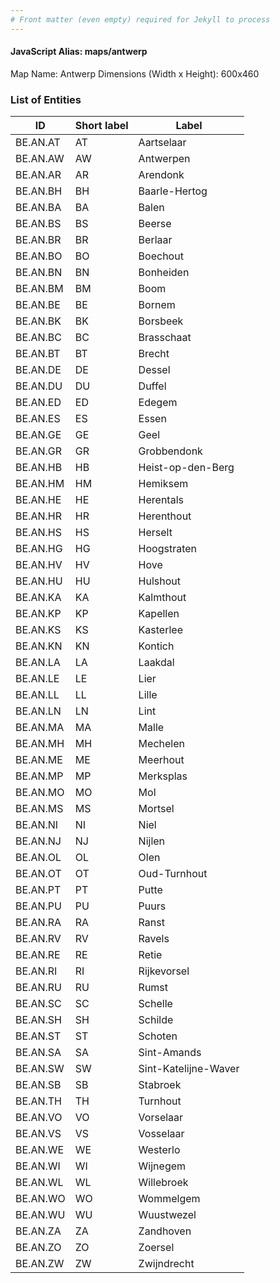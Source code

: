 ```yaml
---
# Front matter (even empty) required for Jekyll to process
---
```


#### JavaScript Alias: maps/antwerp

Map Name: Antwerp
Dimensions (Width x Height): 600x460

### List of Entities

| ID       | Short label | Label                |
| -------- | ----------- | -------------------- |
| BE.AN.AT | AT          | Aartselaar           |
| BE.AN.AW | AW          | Antwerpen            |
| BE.AN.AR | AR          | Arendonk             |
| BE.AN.BH | BH          | Baarle-Hertog        |
| BE.AN.BA | BA          | Balen                |
| BE.AN.BS | BS          | Beerse               |
| BE.AN.BR | BR          | Berlaar              |
| BE.AN.BO | BO          | Boechout             |
| BE.AN.BN | BN          | Bonheiden            |
| BE.AN.BM | BM          | Boom                 |
| BE.AN.BE | BE          | Bornem               |
| BE.AN.BK | BK          | Borsbeek             |
| BE.AN.BC | BC          | Brasschaat           |
| BE.AN.BT | BT          | Brecht               |
| BE.AN.DE | DE          | Dessel               |
| BE.AN.DU | DU          | Duffel               |
| BE.AN.ED | ED          | Edegem               |
| BE.AN.ES | ES          | Essen                |
| BE.AN.GE | GE          | Geel                 |
| BE.AN.GR | GR          | Grobbendonk          |
| BE.AN.HB | HB          | Heist-op-den-Berg    |
| BE.AN.HM | HM          | Hemiksem             |
| BE.AN.HE | HE          | Herentals            |
| BE.AN.HR | HR          | Herenthout           |
| BE.AN.HS | HS          | Herselt              |
| BE.AN.HG | HG          | Hoogstraten          |
| BE.AN.HV | HV          | Hove                 |
| BE.AN.HU | HU          | Hulshout             |
| BE.AN.KA | KA          | Kalmthout            |
| BE.AN.KP | KP          | Kapellen             |
| BE.AN.KS | KS          | Kasterlee            |
| BE.AN.KN | KN          | Kontich              |
| BE.AN.LA | LA          | Laakdal              |
| BE.AN.LE | LE          | Lier                 |
| BE.AN.LL | LL          | Lille                |
| BE.AN.LN | LN          | Lint                 |
| BE.AN.MA | MA          | Malle                |
| BE.AN.MH | MH          | Mechelen             |
| BE.AN.ME | ME          | Meerhout             |
| BE.AN.MP | MP          | Merksplas            |
| BE.AN.MO | MO          | Mol                  |
| BE.AN.MS | MS          | Mortsel              |
| BE.AN.NI | NI          | Niel                 |
| BE.AN.NJ | NJ          | Nijlen               |
| BE.AN.OL | OL          | Olen                 |
| BE.AN.OT | OT          | Oud-Turnhout         |
| BE.AN.PT | PT          | Putte                |
| BE.AN.PU | PU          | Puurs                |
| BE.AN.RA | RA          | Ranst                |
| BE.AN.RV | RV          | Ravels               |
| BE.AN.RE | RE          | Retie                |
| BE.AN.RI | RI          | Rijkevorsel          |
| BE.AN.RU | RU          | Rumst                |
| BE.AN.SC | SC          | Schelle              |
| BE.AN.SH | SH          | Schilde              |
| BE.AN.ST | ST          | Schoten              |
| BE.AN.SA | SA          | Sint-Amands          |
| BE.AN.SW | SW          | Sint-Katelijne-Waver |
| BE.AN.SB | SB          | Stabroek             |
| BE.AN.TH | TH          | Turnhout             |
| BE.AN.VO | VO          | Vorselaar            |
| BE.AN.VS | VS          | Vosselaar            |
| BE.AN.WE | WE          | Westerlo             |
| BE.AN.WI | WI          | Wijnegem             |
| BE.AN.WL | WL          | Willebroek           |
| BE.AN.WO | WO          | Wommelgem            |
| BE.AN.WU | WU          | Wuustwezel           |
| BE.AN.ZA | ZA          | Zandhoven            |
| BE.AN.ZO | ZO          | Zoersel              |
| BE.AN.ZW | ZW          | Zwijndrecht          |
